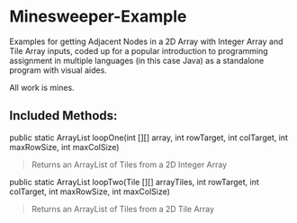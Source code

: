 # Minesweeper-Example
Examples for getting Adjacent Nodes in a 2D Array with Integer Array and Tile Array inputs, coded up for a popular introduction to programming assignment in multiple languages (in this case Java) as a standalone program with visual aides.

All work is mines.

## Included Methods:
public static ArrayList<Tile> loopOne(int [][] array, int rowTarget, int colTarget, int maxRowSize, int maxColSize)
> Returns an ArrayList of Tiles from a 2D Integer Array
  
public static ArrayList<Tile> loopTwo(Tile [][] arrayTiles, int rowTarget, int colTarget, int maxRowSize, int maxColSize)
> Returns an ArrayList of Tiles from a 2D Tile Array

